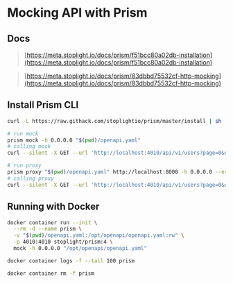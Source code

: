 # Mocking API with Prism

## Docs

> [https://meta.stoplight.io/docs/prism/f51bcc80a02db-installation](https://meta.stoplight.io/docs/prism/f51bcc80a02db-installation)

> [https://meta.stoplight.io/docs/prism/83dbbd75532cf-http-mocking](https://meta.stoplight.io/docs/prism/83dbbd75532cf-http-mocking)

## Install Prism CLI
```bash
curl -L https://raw.githack.com/stoplightio/prism/master/install | sh

# run mock
prism mock -h 0.0.0.0 "$(pwd)/openapi.yaml"
# calling mock
curl --silent -X GET --url 'http://localhost:4010/api/v1/users?page=0&size=10'

# run proxy
prism proxy "$(pwd)/openapi.yaml" http://localhost:8000 -h 0.0.0.0 --errors
# calling proxy
curl --silent -X GET --url 'http://localhost:4010/api/v1/users?page=0&size=10'
```

## Running with Docker

```bash
docker container run --init \
  --rm -d --name prism \
  -v "$(pwd)/openapi.yaml:/opt/openapi/openapi.yaml:rw" \
  -p 4010:4010 stoplight/prism:4 \
  mock -h 0.0.0.0 "/opt/openapi/openapi.yaml"

docker container logs -f --tail 100 prism

docker container rm -f prism
```
